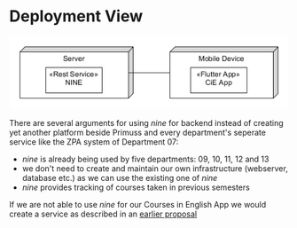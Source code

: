 Deployment View
===============

![Deployment Diagram](https://github.com/mobileappdevhm/CiEApp/blob/master/docs/architecture/images/deployment_w_nine.png)

There are several arguments for using *nine* for backend instead of creating yet another platform beside Primuss and every department's seperate service like the ZPA system of Department 07:
- *nine* is already being used by five departments: 09, 10, 11, 12 and 13
- we don't need to create and maintain our own infrastructure (webserver, database etc.) as we can use the existing one of *nine*
- *nine* provides tracking of courses taken in previous semesters

If we are not able to use *nine* for our Courses in English App we would create a service as described in an [earlier proposal](https://github.com/mobileappdevhm/concept-team-2-fml-ben/wiki/Solution-Proposal-(Ben))
